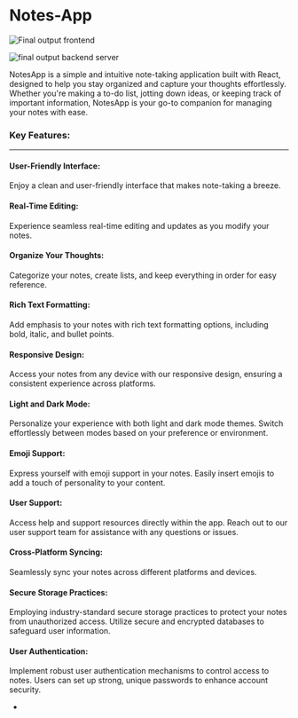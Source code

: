 # Notes-App
![Final output frontend](https://i.pinimg.com/originals/df/77/61/df7761b58f23318d48e40c199de69892.jpg)

![final output backend server ](https://i.pinimg.com/originals/15/1f/9d/151f9d5ee2148c7857d5cfedbb003f19.jpg)

   NotesApp is a simple and intuitive note-taking application built with React, designed to help you stay organized and capture your thoughts effortlessly. Whether you're making a to-do list, jotting down ideas, or keeping track of important information, NotesApp is your go-to companion for managing your notes with ease.


### Key Features:
________________

#### User-Friendly Interface:

Enjoy a clean and user-friendly interface that makes note-taking a breeze.

#### Real-Time Editing:

Experience seamless real-time editing and updates as you modify your notes.

#### Organize Your Thoughts:

Categorize your notes, create lists, and keep everything in order for easy reference.

#### Rich Text Formatting:

Add emphasis to your notes with rich text formatting options, including bold, italic, and bullet points.

#### Responsive Design: 

Access your notes from any device with our responsive design, ensuring a consistent experience across platforms.

#### Light and Dark Mode:

Personalize your experience with both light and dark mode themes.
Switch effortlessly between modes based on your preference or environment.

#### Emoji Support:

Express yourself with emoji support in your notes.
Easily insert emojis to add a touch of personality to your content.

#### User Support:

Access help and support resources directly within the app.
Reach out to our user support team for assistance with any questions or issues.

#### Cross-Platform Syncing:

Seamlessly sync your notes across different platforms and devices.

#### Secure Storage Practices:

Employing industry-standard secure storage practices to protect your notes from unauthorized access.
Utilize secure and encrypted databases to safeguard user information.

#### User Authentication:

Implement robust user authentication mechanisms to control access to notes.
Users can set up strong, unique passwords to enhance account security.





- 

